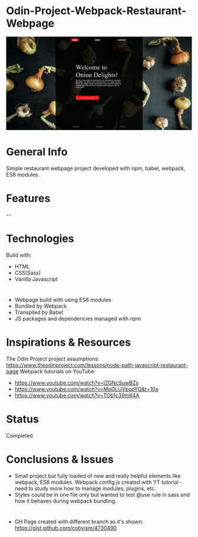 # Odin-Project-Webpack-Restaurant-Webpage

![Webpack Restaurant Webpage Screen](./Screenshot_1.jpg)

# General Info

Simple restaurant webpage project developed with npm, babel, webpack, ES6 modules.

# Features

--

# Technologies

Build with:

- HTML
- CSS(Sass)
- Vanilla Javascript

#

- Webpage build with using ES6 modules
- Bundled by Webpack
- Transpiled by Babel
- JS packages and dependencies managed with npm

# Inspirations & Resources

The Odin Project project assumptions: https://www.theodinproject.com/lessons/node-path-javascript-restaurant-page
Webpack tutorials on YouTube:

- https://www.youtube.com/watch?v=IZGNcSuwBZs
- https://www.youtube.com/watch?v=MpGLUVbqoYQ&t=10s
- https://www.youtube.com/watch?v=TOb1c39m64A

# Status

Completed

# Conclusions & Issues

- Small project but fully loaded of new and really helpful elements like webpack, ES6 modules. Webpack.config.js created with YT tutorial - need to study more how to manage modules, plugins, etc.
- Styles could be in one file only but wanted to test @use rule in sass and how it behaves during webpack bundling.

#

- GH Page created with different branch as it's shown: https://gist.github.com/cobyism/4730490
